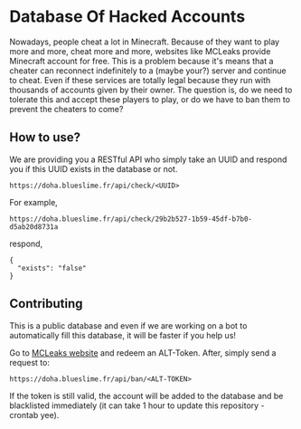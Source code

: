 # Database Of Hacked Accounts
Nowadays, people cheat a lot in Minecraft. Because of they want to play more and more,
cheat more and more, websites like MCLeaks provide Minecraft account for free. This is
a problem because it's means that a cheater can reconnect indefinitely to a (maybe your?)
server and continue to cheat. Even if these services are totally legal because they run
with thousands of accounts given by their owner. The question is, do we need to
tolerate this and accept these players to play, or do we have to ban them to prevent
the cheaters to come?

## How to use?

We are providing you a RESTful API who simply take an UUID and respond you if this
UUID exists in the database or not.

```
https://doha.blueslime.fr/api/check/<UUID>
```

For example,

```
https://doha.blueslime.fr/api/check/29b2b527-1b59-45df-b7b0-d5ab20d8731a
```

respond,

```
{
  "exists": "false"
}
```


## Contributing

This is a public database and even if we are working on a bot to automatically fill
this database, it will be faster if you help us!

Go to [MCLeaks website](https://mcleaks.net/get) and redeem an ALT-Token. After, simply
send a request to:

```
https://doha.blueslime.fr/api/ban/<ALT-TOKEN>
```

If the token is still valid, the account will be added to the database and be blacklisted
immediately (it can take 1 hour to update this repository - crontab yee).
